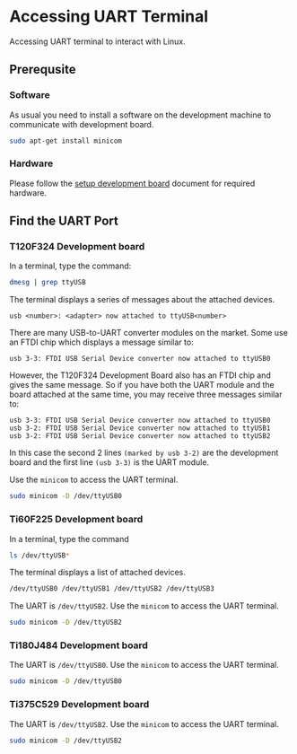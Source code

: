 # Accessing UART Terminal

Accessing UART terminal to interact with Linux.

## Prerequsite

### Software

As usual you need to install a software on the development machine to communicate with development board.

```bash
sudo apt-get install minicom
```

### Hardware

Please follow the [setup development board](setup_development_board.md) document for required hardware.

## Find the UART Port

### T120F324 Development board

In a terminal, type the command:

```bash
dmesg | grep ttyUSB
```

The terminal displays a series of messages about the attached devices.

```
usb <number>: <adapter> now attached to ttyUSB<number>
```

There are many USB-to-UART converter modules on the market. Some use an FTDI chip which displays a message similar to:

```
usb 3-3: FTDI USB Serial Device converter now attached to ttyUSB0
```

However, the T120F324 Development Board also has an FTDI chip and gives the same message. So if you have both the UART module and the board attached at the same time, you may receive three messages similar to:

```
usb 3-3: FTDI USB Serial Device converter now attached to ttyUSB0
usb 3-2: FTDI USB Serial Device converter now attached to ttyUSB1
usb 3-2: FTDI USB Serial Device converter now attached to ttyUSB2
```

In this case the second 2 lines `(marked by usb 3-2)` are the development board and the first line `(usb 3-3)` is the UART module.

Use the `minicom` to access the UART terminal.

```bash
sudo minicom -D /dev/ttyUSB0
```

### Ti60F225 Development board

In a terminal, type the command

```bash
ls /dev/ttyUSB*
```

The terminal displays a list of attached devices.

```bash
/dev/ttyUSB0 /dev/ttyUSB1 /dev/ttyUSB2 /dev/ttyUSB3
```

The UART is `/dev/ttyUSB2`. Use the `minicom` to access the UART terminal.

```bash
sudo minicom -D /dev/ttyUSB2
```

### Ti180J484 Development board

The UART is `/dev/ttyUSB0`. Use the `minicom` to access the UART terminal.

```bash
sudo minicom -D /dev/ttyUSB0
```

### Ti375C529 Development board

The UART is `/dev/ttyUSB2`. Use the `minicom` to access the UART terminal.

```bash
sudo minicom -D /dev/ttyUSB2
```
